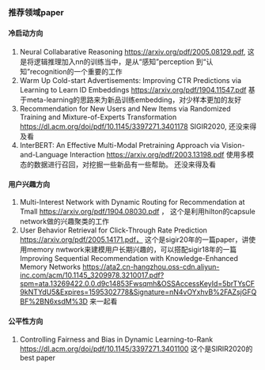 ### 推荐领域paper
#### 冷启动方向
1. Neural Collabarative Reasoning https://arxiv.org/pdf/2005.08129.pdf, 这是将逻辑推理加入nn的训练当中，是从“感知”perception 到“认知”recognition的一个重要的工作
2. Warm Up Cold-start Advertisements: Improving CTR Predictions via Learning to Learn ID Embeddings https://arxiv.org/pdf/1904.11547.pdf 基于meta-learning的思路来为新品训练embedding，对少样本更加的友好
3. Recommendation for New Users and New Items via Randomized Training and Mixture-of-Experts Transformation https://dl.acm.org/doi/pdf/10.1145/3397271.3401178  SIGIR2020, 还没来得及看
4. InterBERT: An Effective Multi-Modal Pretraining Approach via Vision-and-Language Interaction https://arxiv.org/pdf/2003.13198.pdf 使用多模态的数据进行召回，对挖掘一些新品有一些帮助。 还没来得及看

#### 用户兴趣方向
1. Multi-Interest Network with Dynamic Routing for Recommendation at Tmall https://arxiv.org/pdf/1904.08030.pdf ， 这个是利用hilton的capsule network做的兴趣聚类的工作
2. User Behavior Retrieval for Click-Through Rate Prediction https://arxiv.org/pdf/2005.14171.pdf， 这个是sigir20年的一篇paper，讲使用memory nwtwork来建模用户长期兴趣的，可以搭配sigir18年的一篇Improving Sequential Recommendation with Knowledge-Enhanced Memory Networks https://ata2.cn-hangzhou.oss-cdn.aliyun-inc.com/acm/10.1145_3209978.3210017.pdf?spm=ata.13269422.0.0.d9c14853Fwsqmh&OSSAccessKeyId=5brTYsCF9kNTYdU5&Expires=1595302778&Signature=nN4vOYxhvB%2FAZsjGFQBF%2BN6xsdM%3D  来一起看  

#### 公平性方向
1. Controlling Fairness and Bias in Dynamic Learning-to-Rank https://dl.acm.org/doi/pdf/10.1145/3397271.3401100 这个是SIRIR2020的best paper
